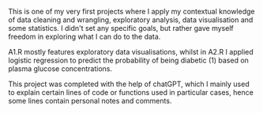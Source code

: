 This is one of my very first projects where I apply my contextual knowledge of data cleaning and wrangling, 
exploratory analysis, data visualisation and some statistics. I didn't set any specific goals, but rather gave myself 
freedom in exploring what I can do to the data.

A1.R mostly features exploratory data visualisations, whilst in A2.R I applied logistic regression to predict 
the probability of being diabetic (1) based on plasma glucose concentrations. 

This project was completed with the help of chatGPT, which I mainly used to explain certain lines of code
or functions used in particular cases, hence some lines contain personal notes and comments. 
